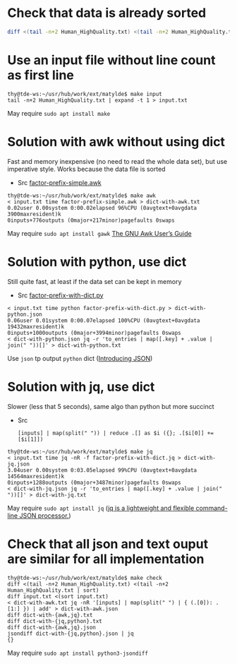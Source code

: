 # Check that data is already sorted

```bash
diff <(tail -n+2 Human_HighQuality.txt) <(tail -n+2 Human_HighQuality.txt | sort)
```

# Use an input file without line count as first line

```console
thy@tde-ws:~/usr/hub/work/ext/matylde$ make input
tail -n+2 Human_HighQuality.txt | expand -t 1 > input.txt
```

May require `sudo apt install make`

# Solution with awk without using dict

Fast and memory inexpensive (no need to read the whole data set), but
use imperative style. Works because the data file is sorted

- Src [factor-prefix-simple.awk](factor-prefix-simple.awk)

```console
thy@tde-ws:~/usr/hub/work/ext/matylde$ make awk
< input.txt time factor-prefix-simple.awk > dict-with-awk.txt
0.02user 0.00system 0:00.02elapsed 96%CPU (0avgtext+0avgdata 3900maxresident)k
0inputs+776outputs (0major+217minor)pagefaults 0swaps
```

May require `sudo apt install gawk` [The GNU Awk User’s Guide][]

[The GNU Awk User’s Guide]:
    https://www.gnu.org/software/gawk/manual/gawk.html
    "www.gnu.org"

# Solution with python, use dict

Still quite fast, at least if the data set can be kept in memory

- Src [factor-prefix-with-dict.py](factor-prefix-with-dict.py)

```console
< input.txt time python factor-prefix-with-dict.py > dict-with-python.json
0.06user 0.01system 0:00.07elapsed 100%CPU (0avgtext+0avgdata 19432maxresident)k
0inputs+1000outputs (0major+3994minor)pagefaults 0swaps
< dict-with-python.json jq -r 'to_entries | map([.key] + .value | join(" "))[]' > dict-with-python.txt
```

Use `json` tp output `python` dict ([Introducing JSON][])

[Introducing JSON]:
    https://www.json.org/json-en.html
    "json.org"

# Solution with jq, use dict

Slower (less that 5 seconds), same algo than python but more succinct

- Src

  ```jq
  [inputs] | map(split(" ")) | reduce .[] as $i ({}; .[$i[0]] += [$i[1]])
  ```

```console
thy@tde-ws:~/usr/hub/work/ext/matylde$ make jq
< input.txt time jq -nR -f factor-prefix-with-dict.jq > dict-with-jq.json
3.04user 0.00system 0:03.05elapsed 99%CPU (0avgtext+0avgdata 14564maxresident)k
0inputs+1288outputs (0major+3487minor)pagefaults 0swaps
< dict-with-jq.json jq -r 'to_entries | map([.key] + .value | join(" "))[]' > dict-with-jq.txt
```

May require `sudo apt install jq` ([jq is a lightweight and flexible command-line JSON processor.][])

[jq is a lightweight and flexible command-line JSON processor.]:
    https://stedolan.github.io/jq/
    "github.io"

# Check that all json and text ouput are similar for all implementation

```console
thy@tde-ws:~/usr/hub/work/ext/matylde$ make check
diff <(tail -n+2 Human_HighQuality.txt) <(tail -n+2 Human_HighQuality.txt | sort)
diff input.txt <(sort input.txt)
< dict-with-awk.txt jq -nR '[inputs] | map(split(" ") | { (.[0]): .[1:] }) | add' > dict-with-awk.json
diff dict-with-{awk,jq}.txt
diff dict-with-{jq,python}.txt
diff dict-with-{awk,jq}.json
jsondiff dict-with-{jq,python}.json | jq
{}
```

May require `sudo apt install python3-jsondiff`

[Local Variables:]::
[indent-tabs-mode: nil]::
[End:]::
